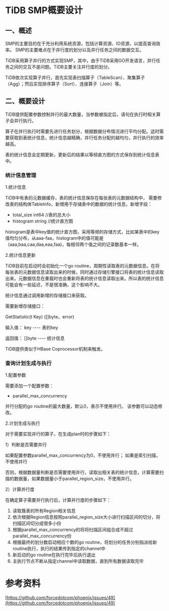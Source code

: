 # TiDB SMP概要设计 #
## 一、概述 ##
SMP的主要目的在于充分利用系统资源，包括计算资源、IO资源，以提高查询效率。
SMP的主要难点在于并行度的划分以及并行任务之间的数据交互。

TiDB采用算子并行的方式实现SMP，其中，由于TiDB采用GO开发语言，并行任务之间的交互不是问题。TiDB主要关注并行度的划分。

TiDB依次实现算子并行，首先实现表扫描算子（TableScan）、聚集算子（Agg）；然后实现排序算子（Sort）、连接算子（Join）等。
## 二、概要设计 ##
TiDB提供配置参数控制并行的最大数量，当参数被指定后，语句在执行时相关算子会并行执行。

算子在并行执行时需要先进行任务划分，根据数据分布情况进行平均分配。这时需要获取到表统计信息，统计信息越精确，并行任务分配的越均匀，并行执行的效率越高。

表的统计信息会定期更新，更新后的结果以等频直方图的方式保存到统计信息表中。
### 统计信息管理 ###
1.统计信息

TiDB中有表的元数据缓存，表的统计信息保存在每张表的元数据结构中，
需要修改表的结构体TableInfo，新增用于存储表中的数据的统计信息，新增字段：

- total_size	int64			//表的总大小
- histogram		string			//统计直方图

histogram是表中key值的统计直方图，采用等频的存储方式，比如某表中的key值均匀分布，从aaa-faa，histogram中的值可能是（aaa,baa,caa,daa,eaa,faa)，每相邻两个值之间的记录数基本一样。


2.统计信息更新

TiDB目前在启动时会初始化一个go routine，周期性读取表的元数据信息。在将每张表的元数据信息读取出来的时候，同时通过存储引擎接口将表的统计信息读取出来。元数据信息在重载时也会重新将表的统计信息读取出来。所以表的统计信息可能会有一些延迟，不是很准确，这个影响不大。

统计信息通过调用新增的存储接口来获取。

需要新增存储接口：

GetStatistic(t Key) ([]byte，error)

输入值：
	key ---- 表的key

返回值：
	[]byte ---- 统计信息


TiDB提供类似于HBase Coprocessor机制来触发。


### 查询计划生成与执行 ###
1.配置参数

需要添加一个配置参数：

- parallel\_max\_concurrency

并行分配的go routine的最大数量，默认0，表示不使用并行。
该参数可以动态修改。



2.计划生成与执行

对于需要实现并行的算子，在生成plan时的步骤如下：

1）判断是否需要并行

如果配置参数parallel\_max\_concurrency为0，不使用并行；
如果是索引扫描，不使用并行

否则，根据数据量判断是否需要使用并行，读取出相关表的统计信息，计算需要扫描的数据量，如果数据量小于parallel\_region\_size，不使用并行。

2）计算并行度

在确定算子需要并行执行后，计算并行度的步骤如下：

1. 读取簇表的所有Region相关信息
2. 依次根据Region信息按照parallel\_region\_size大小进行扫描区间的切分，将扫描区间切分成很多小份
3. 根据parallel\_max\_concurrency的将将扫描区间组合成不超过parallel\_max\_concurrency份
4. 根据最终的划分数启动相应个数的go routine，将划分的任务分别指派给新routine执行，执行的结果传到指定的channel中
5. 新启动的go routine在执行完毕后执行退出
6. 主执行节点不断从指定channel中读取数据，直到所有数据读取完毕

# 参考资料 #
[https://github.com/forcedotcom/phoenix/issues/49](https://github.com/forcedotcom/phoenix/issues/49)